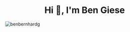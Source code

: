 <h1 align="center">Hi 👋, I'm Ben Giese</h1>

<p>
  <img align="center" src="https://github-readme-stats.vercel.app/api/top-langs?username=benbernhardg&show_icons=true&locale=de&layout=compact" alt="benbernhardg" />
</p>

<!---
BenBernhardG/BenBernhardG is a ✨ special ✨ repository because its `README.md` (this file) appears on your GitHub profile.
You can click the Preview link to take a look at your changes.
--->
